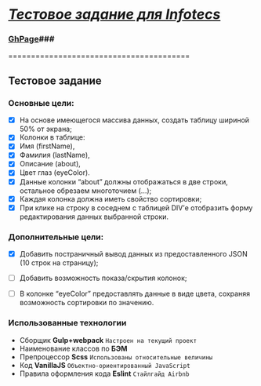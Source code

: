***[Тестовое задание для Infotecs](https://academy.infotecs.ru/)***
========================================
### [GhPage](https://ogurtsovartem.github.io/Infotecs_Test_Task/)### 
========================================
## Тестовое задание

### Основные цели: 
- [x] На основе имеющегося массива данных, создать таблицу шириной 50% от экрана;
- [x] Колонки в таблице: 
- [x] Имя (firstName), 
- [x] Фамилия (lastName), 
- [x] Описание (about),
- [x] Цвет глаз (eyeColor).
- [x] Данные колонки “about” должны отображаться в две строки, остальное обрезаем многоточием (...);
- [x] Каждая колонка должна иметь свойство сортировки;
- [x] При клике на строку в соседнем с таблицей DIV’е отобразить форму редактирования данных выбранной строки.

### Дополнительные цели:
- [x] Добавить постраничный вывод данных из предоставленного JSON (10 строк на страницу);
- [ ] Добавить возможность показа/скрытия колонок;
- [ ] В колонке “eyeColor” предоставлять данные в виде цвета, сохраняя возможность сортировки по значению.


### Использованные технологии

* Сборщик **Gulp+webpack**
`Настроен на текущий проект`
* Наименование классов по **БЭМ**
* Препроцессор **Scss**
`Использованы относительные величины`
* Код **VanillaJS**
`Объектно-ориентированный JavaScript`
* Правила оформления кода **Eslint**
`Стайлгайд Airbnb`

